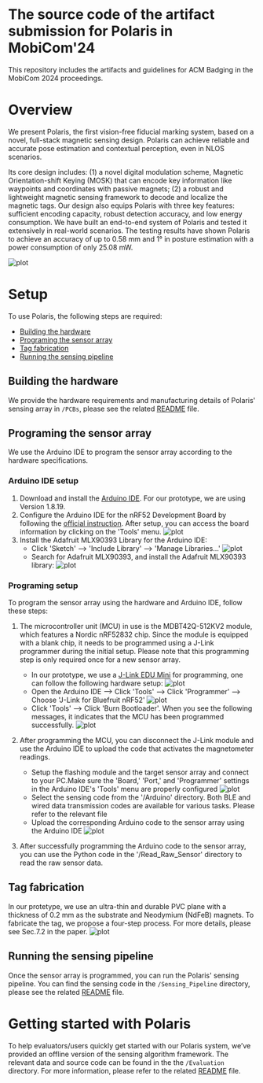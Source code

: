 # The source code of the artifact submission for Polaris in MobiCom'24

This repository includes the artifacts and guidelines for ACM Badging in the MobiCom 2024 proceedings.

# Overview
We present Polaris, the first vision-free fiducial marking system, based on a novel, full-stack magnetic sensing design. 
Polaris can achieve reliable and accurate pose estimation and contextual perception, even in NLOS scenarios. 

Its core design includes: (1) a novel digital modulation scheme, Magnetic Orientation-shift Keying (MOSK) that can encode key information like waypoints and coordinates with passive magnets; (2) a robust and lightweight magnetic sensing framework to decode and localize the magnetic tags. 
Our design also equips Polaris with three key features: sufficient encoding capacity, robust detection accuracy, and low energy consumption. 
We have built an end-to-end system of Polaris and tested it extensively in real-world scenarios. The testing results have shown Polaris to achieve an accuracy of up to 0.58 mm and 1&deg; in posture estimation with a power consumption of only 25.08 mW.

![plot](./Imgs/illustration.png)


# Setup
To use Polaris, the following steps are required:
* [Building the hardware](#building-the-hardware)
* [Programing the sensor array](#programing-the-sensor-array)
* [Tag fabrication](#tag-fabrication)
* [Running the sensing pipeline](#running-the-sensing-pipeline)

## Building the hardware
We provide the hardware requirements and manufacturing details of Polaris' sensing array in `/PCBs`, please see the related [README](./PCBs/README.md) file.

## Programing the sensor array
We use the Arduino IDE to program the sensor array according to the hardware specifications.
### Arduino IDE setup
1. Download and install the [Arduino IDE](https://www.arduino.cc/en/software). For our prototype, we are using Version 1.8.19.
2. Configure the Arduino IDE for the nRF52 Development Board by following the [official instruction](https://learn.adafruit.com/bluefruit-nrf52-feather-learning-guide/arduino-bsp-setup).
After setup, you can access the board information by clicking on the 'Tools' menu.
  ![plot](./Imgs/nRF52_arduino_configuration.png)
3. Install the Adafruit MLX90393 Library for the Arduino IDE:
    - Click 'Sketch' --> 'Include Library' --> 'Manage Libraries...'
    ![plot](./Imgs/sensor_arduino_library.png)
    - Search for Adafruit MLX90393, and install the Adafruit MLX90393 library:
    ![plot](./Imgs/install_MLX90393_library.png)

### Programing setup
To program the sensor array using the hardware and Arduino IDE, follow these steps:
1. The microcontroller unit (MCU) in use is the MDBT42Q-512KV2 module, which features a Nordic nRF52832 chip. Since the module is equipped with a blank chip, it needs to be programmed using a J-Link programmer during the initial setup. Please note that this programming step is only required once for a new sensor array.
    - In our prototype, we use a [J-Link EDU Mini](https://www.segger.com/products/debug-probes/j-link/models/j-link-edu-mini/) for programming, one can follow the following hardware setup:
    ![plot](./Imgs/JLink_hardware_setup.jpg)
    - Open the Arduino IDE --> Click 'Tools' --> Click 'Programmer' --> Choose 'J-Link for Bluefruit nRF52'
    ![plot](./Imgs/JLink_step2.png)
    - Click 'Tools' --> Click 'Burn Bootloader'. When you see the following messages, it indicates that the MCU has been programmed successfully.
    ![plot](./Imgs/JLink_result.png)


2. After programming the MCU, you can disconnect the J-Link module and use the Arduino IDE to upload the code that activates the magnetometer readings.
    - Setup the flashing module and the target sensor array and connect to your PC.Make sure the 'Board,' 'Port,' and 'Programmer' settings in the Arduino IDE's 'Tools' menu are properly configured
    ![plot](./Imgs/flashing_information.png)
    - Select the sensing code from the '/Arduino' directory. Both BLE and wired data transmission codes are available for various tasks. Please refer to the relevant file
    - Upload the corresponding Arduino code to the sensor array using the Arduino IDE
    ![plot](./Imgs/flashing_result.png)

3. After successfully programming the Arduino code to the sensor array, you can use the Python code in the '/Read_Raw_Sensor' directory to read the raw sensor data.

## Tag fabrication
In our protetype, we use an ultra-thin and durable PVC plane with 
a thickness of 0.2 mm as the substrate and Neodymium (NdFeB) magnets.
To fabricate the tag, we propose a four-step process. 
For more details, please see Sec.7.2 in the paper.
![plot](./Imgs/tag_fabrication.png)

## Running the sensing pipeline
Once the sensor array is programmed, you can run the Polaris' sensing pipeline. You can find the sensing code in the `/Sensing_Pipeline` directory, please see the related [README](./Sensing_Pipeline/README.md) file.



# Getting started with Polaris
To help evaluators/users quickly get started with our Polaris system, we’ve provided an offline version of the sensing algorithm framework. 
The relevant data and source code can be found in the the `/Evaluation` directory. 
For more information, please refer to the related [README](./Evaluation/README.md) file.